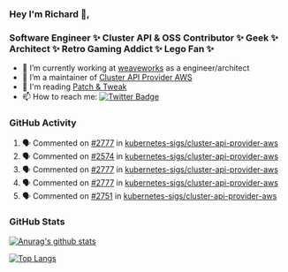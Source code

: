 ### Hey I'm Richard 👋, 

<h3 align="left">Software Engineer ✨ Cluster API & OSS Contributor ✨ Geek ✨ Architect ✨ Retro Gaming Addict ✨ Lego Fan ✨</h3>

- 🔭 I’m currently working at [weaveworks](https://github.com/weaveworks) as a engineer/architect
- 👯 I’m a maintainer of [Cluster API Provider AWS](https://github.com/kubernetes-sigs/cluster-api-provider-aws)
- 💬 I'm reading [Patch & Tweak](https://bjooks.com/products/patch-tweak-exploring-modular-synthesis)
- 📫 How to reach me: [![Twitter Badge](https://img.shields.io/badge/-@fruit_case-00acee?style=flat&logo=Twitter&logoColor=white)](https://twitter.com/intent/follow?screen_name=fruit_case "Follow on Twitter")

### GitHub Activity 

<!--START_SECTION:activity-->
1. 🗣 Commented on [#2777](https://github.com/kubernetes-sigs/cluster-api-provider-aws/issues/2777) in [kubernetes-sigs/cluster-api-provider-aws](https://github.com/kubernetes-sigs/cluster-api-provider-aws)
2. 🗣 Commented on [#2574](https://github.com/kubernetes-sigs/cluster-api-provider-aws/issues/2574) in [kubernetes-sigs/cluster-api-provider-aws](https://github.com/kubernetes-sigs/cluster-api-provider-aws)
3. 🗣 Commented on [#2777](https://github.com/kubernetes-sigs/cluster-api-provider-aws/issues/2777) in [kubernetes-sigs/cluster-api-provider-aws](https://github.com/kubernetes-sigs/cluster-api-provider-aws)
4. 🗣 Commented on [#2777](https://github.com/kubernetes-sigs/cluster-api-provider-aws/issues/2777) in [kubernetes-sigs/cluster-api-provider-aws](https://github.com/kubernetes-sigs/cluster-api-provider-aws)
5. 🗣 Commented on [#2751](https://github.com/kubernetes-sigs/cluster-api-provider-aws/issues/2751) in [kubernetes-sigs/cluster-api-provider-aws](https://github.com/kubernetes-sigs/cluster-api-provider-aws)
<!--END_SECTION:activity-->

### GitHub Stats

[![Anurag's github stats](https://github-readme-stats.vercel.app/api?username=richardcase&count_private=true&show_icons=true)](https://github.com/anuraghazra/github-readme-stats)

[![Top Langs](https://github-readme-stats.vercel.app/api/top-langs/?username=richardcase&hide=html&layout=compact)](https://github.com/anuraghazra/github-readme-stats)
